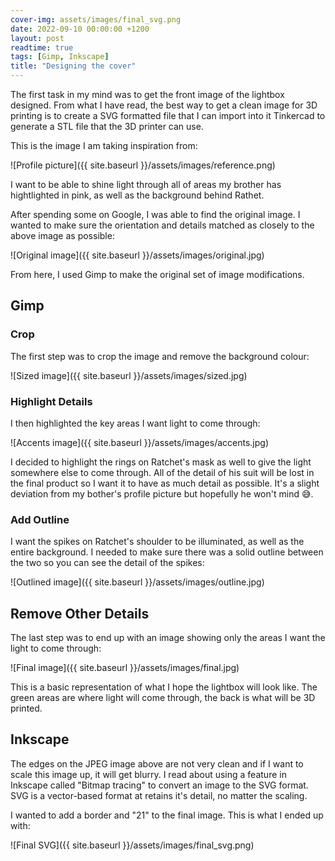 ```yaml
---
cover-img: assets/images/final_svg.png
date: 2022-09-10 00:00:00 +1200
layout: post
readtime: true
tags: [Gimp, Inkscape]
title: "Designing the cover"
---
```

The first task in my mind was to get the front image of the lightbox designed. From what I have read, the best way to get a clean image for 3D printing is to create a SVG formatted file that I can import into it Tinkercad to generate a STL file that the 3D printer can use.

This is the image I am taking inspiration from:

![Profile picture]({{ site.baseurl }}/assets/images/reference.png)

I want to be able to shine light through all of areas my brother has hightlighted in pink, as well as the background behind Rathet.

After spending some on Google, I was able to find the original image. I wanted to make sure the orientation and details matched as closely to the above image as possible:

![Original image]({{ site.baseurl }}/assets/images/original.jpg)

From here, I used Gimp to make the original set of image modifications.

## Gimp

### Crop

The first step was to crop the image and remove the background colour:

![Sized image]({{ site.baseurl }}/assets/images/sized.jpg)

### Highlight Details

I then highlighted the key areas I want light to come through:

![Accents image]({{ site.baseurl }}/assets/images/accents.jpg)

I decided to highlight the rings on Ratchet's mask as well to give the light somewhere else to come through. All of the detail of his suit will be lost in the final product so I want it to have as much detail as possible. It's a slight deviation from my bother's profile picture but hopefully he won't mind 😅.

### Add Outline

I want the spikes on Ratchet's shoulder to be illuminated, as well as the entire background. I needed to make sure there was a solid outline between the two so you can see the detail of the spikes:

![Outlined image]({{ site.baseurl }}/assets/images/outline.jpg)

## Remove Other Details

The last step was to end up with an image showing only the areas I want the light to come through:

![Final image]({{ site.baseurl }}/assets/images/final.jpg)

This is a basic representation of what I hope the lightbox will look like. The green areas are where light will come through, the back is what will be 3D printed.

## Inkscape

The edges on the JPEG image above are not very clean and if I want to scale this image up, it will get blurry. I read about using a feature in Inkscape called "Bitmap tracing" to convert an image to the SVG format. SVG is a vector-based format at retains it's detail, no matter the scaling.

I wanted to add a border and "21" to the final image. This is what I ended up with:

![Final SVG]({{ site.baseurl }}/assets/images/final_svg.png)
